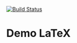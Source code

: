 [![Build Status](https://travis-ci.org/zodiac403/demo-latex.svg?branch=master)](https://travis-ci.org/zodiac403/demo-latex)

# Demo LaTeX
